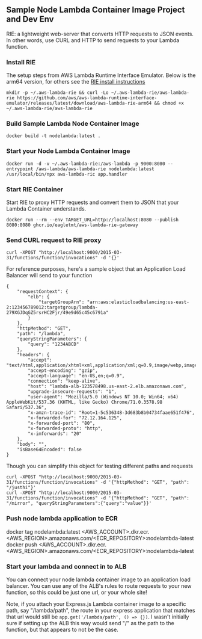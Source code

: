 ## Sample Node Lambda Container Image Project and Dev Env

RIE: a lightweight web-server that converts HTTP requests to JSON events. In other words, use CURL and HTTP to send requests to your Lambda function.

### Install RIE


The setup steps from AWS Lambda Runtime Interface Emulator. Below is the arm64 version, for others see the [RIE install instructions](https://github.com/aws/aws-lambda-runtime-interface-emulator#installing)
```
mkdir -p ~/.aws-lambda-rie && curl -Lo ~/.aws-lambda-rie/aws-lambda-rie https://github.com/aws/aws-lambda-runtime-interface-emulator/releases/latest/download/aws-lambda-rie-arm64 && chmod +x ~/.aws-lambda-rie/aws-lambda-rie
```

### Build Sample Lambda Node Container Image

```
docker build -t nodelambda:latest .
```

### Start your Node Lambda Container Image

```
docker run -d -v ~/.aws-lambda-rie:/aws-lambda -p 9000:8080 --entrypoint /aws-lambda/aws-lambda-rie nodelambda:latest /usr/local/bin/npx aws-lambda-ric app.handler
```

### Start RIE Container

Start RIE to proxy HTTP requests and convert them to JSON that your Lambda Container understands.

```
docker run --rm --env TARGET_URL=http://localhost:8080 --publish 8080:8080 ghcr.io/eagletmt/aws-lambda-rie-gateway
```

### Send CURL request to RIE proxy

```
curl -XPOST "http://localhost:9000/2015-03-31/functions/function/invocations" -d '{}'
```

For reference purposes, here's a sample object that an Application Load Balancer will send to your function
```
{
    "requestContext": {
        "elb": {
            "targetGroupArn": "arn:aws:elasticloadbalancing:us-east-2:123456789012:targetgroup/lambda-279XGJDqGZ5rsrHC2Fjr/49e9d65c45c6791a"
        }
    },
    "httpMethod": "GET",
    "path": "/lambda",
    "queryStringParameters": {
        "query": "1234ABCD"
    },
    "headers": {
        "accept": "text/html,application/xhtml+xml,application/xml;q=0.9,image/webp,image/apng,*/*;q=0.8",
        "accept-encoding": "gzip",
        "accept-language": "en-US,en;q=0.9",
        "connection": "keep-alive",
        "host": "lambda-alb-123578498.us-east-2.elb.amazonaws.com",
        "upgrade-insecure-requests": "1",
        "user-agent": "Mozilla/5.0 (Windows NT 10.0; Win64; x64) AppleWebKit/537.36 (KHTML, like Gecko) Chrome/71.0.3578.98 Safari/537.36",
        "x-amzn-trace-id": "Root=1-5c536348-3d683b8b04734faae651f476",
        "x-forwarded-for": "72.12.164.125",
        "x-forwarded-port": "80",
        "x-forwarded-proto": "http",
        "x-imforwards": "20"
    },
    "body": "",
    "isBase64Encoded": false
}
```

Though you can simplify this object for testing different paths and requests

```
curl -XPOST "http://localhost:9000/2015-03-31/functions/function/invocations" -d '{"httpMethod": "GET", "path": "/justhi"}'
curl -XPOST "http://localhost:9000/2015-03-31/functions/function/invocations" -d '{"httpMethod": "GET", "path": "/mirror", "queryStringParameters":{"query":"value"}}'
```


### Push node lambda application to ECR

docker tag nodelambda:latest <AWS_ACCOUNT>.dkr.ecr.<AWS_REGION>.amazonaws.com/<ECR_REPOSITORY>:nodelambda-latest
docker push <AWS_ACCOUNT>.dkr.ecr.<AWS_REGION>.amazonaws.com/<ECR_REPOSITORY>:nodelambda-latest


### Start your lambda and connect in to ALB

You can connect your node lambda container image to an application load balancer.  You can use any of the ALB's rules to route requests to your new function, so this could be just one url, or your whole site!

Note, if you attach your Express.js Lambda container image to a specific path, say "/lambda/path", the route in your express application that matches that url would still be `app.get('/lambda/path', () => {})`.  I wasn't initially sure if setting up the ALB this way would send "/" as the path to the function, but that appears to not be the case.


